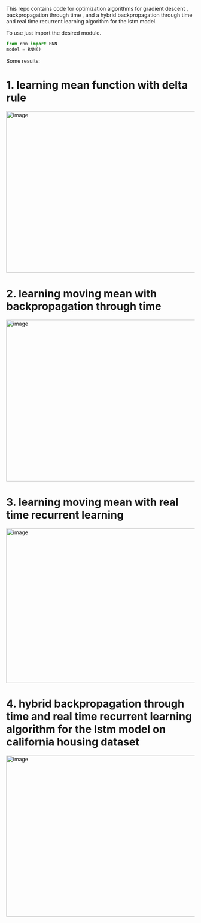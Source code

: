 This repo contains code for optimization algorithms for gradient descent , backpropagation through time , and a hybrid backpropagation through time and real time recurrent learning algorithm for the lstm model.

To use just import the desired module.
```python
from rnn import RNN
model = RNN()
```

Some results:

# 1. learning mean function with delta rule
<img width="576" height="432" alt="image" src="https://github.com/user-attachments/assets/2330c08a-e3bc-4e3b-b50d-a873722ef42b" />

# 2. learning moving mean with backpropagation through time

<img width="593" height="432" alt="image" src="https://github.com/user-attachments/assets/310ab0ff-5229-4a61-b697-8d8a34ee61f9" />

# 3. learning moving mean with real time recurrent learning 

<img width="556" height="413" alt="image" src="https://github.com/user-attachments/assets/777bb1ee-c8b6-41a5-a3b2-976e195c925e" />

# 4. hybrid backpropagation through time and real time recurrent learning algorithm for the lstm model on california housing dataset
<img width="576" height="432" alt="image" src="https://github.com/user-attachments/assets/94f81c5e-7bb9-42a1-b204-cdeda4e03764" />


